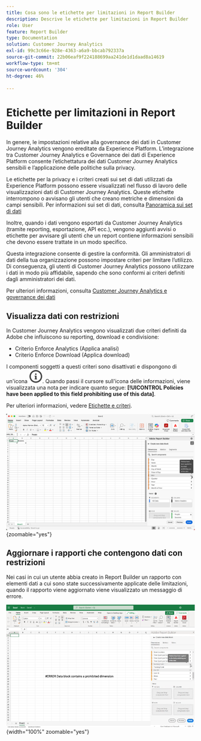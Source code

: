 ```yaml
---
title: Cosa sono le etichette per limitazioni in Report Builder
description: Descrive le etichette per limitazioni in Report Builder
role: User
feature: Report Builder
type: Documentation
solution: Customer Journey Analytics
exl-id: 99c3c66e-928e-4363-a6a9-bbcab792337a
source-git-commit: 22b06eaf9f224188699aa241de1d1daad8a14619
workflow-type: tm+mt
source-wordcount: '304'
ht-degree: 46%

---
```


# Etichette per limitazioni in Report Builder

In genere, le impostazioni relative alla governance dei dati in Customer Journey Analytics vengono ereditate da Experience Platform. L’integrazione tra Customer Journey Analytics e Governance dei dati di Experience Platform consente l’etichettatura dei dati Customer Journey Analytics sensibili e l’applicazione delle politiche sulla privacy.

Le etichette per la privacy e i criteri creati sui set di dati utilizzati da Experience Platform possono essere visualizzati nel flusso di lavoro delle visualizzazioni dati di Customer Journey Analytics. Queste etichette interrompono o avvisano gli utenti che creano metriche e dimensioni da campi sensibili. Per informazioni sui set di dati, consulta [Panoramica sui set di dati](https://experienceleague.adobe.com/it/docs/experience-platform/catalog/datasets/overview)

Inoltre, quando i dati vengono esportati da Customer Journey Analytics (tramite reporting, esportazione, API ecc.), vengono aggiunti avvisi o etichette per avvisare gli utenti che un report contiene informazioni sensibili che devono essere trattate in un modo specifico.

Questa integrazione consente di gestire la conformità. Gli amministratori di dati della tua organizzazione possono impostare criteri per limitare l’utilizzo. Di conseguenza, gli utenti di Customer Journey Analytics possono utilizzare i dati in modo più affidabile, sapendo che sono conformi ai criteri definiti dagli amministratori dei dati.

Per ulteriori informazioni, consulta [Customer Journey Analytics e governance dei dati](https://experienceleague.adobe.com/it/docs/analytics-platform/using/cja-privacy/privacy-overview)

## Visualizza dati con restrizioni

In Customer Journey Analytics vengono visualizzati due criteri definiti da Adobe che influiscono su reporting, download e condivisione:

* Criterio Enforce Analytics (Applica analisi)
* Criterio Enforce Download (Applica download)

I componenti soggetti a questi criteri sono disattivati e dispongono di un&#39;icona ![InfoOutline](/help/assets/icons/InfoOutline.svg). Quando passi il cursore sull&#39;icona delle informazioni, viene visualizzata una nota per indicare quanto segue: **[!UICONTROL Policies have been applied to this field prohibiting use of this data]**.

Per ulteriori informazioni, vedere [Etichette e criteri](https://experienceleague.adobe.com/it/docs/analytics-platform/using/cja-dataviews/data-governance).


![Nota del criterio che indica l&#39;utilizzo non consentito dei dati.](assets/restricted-label.png){zoomable="yes"}


## Aggiornare i rapporti che contengono dati con restrizioni

Nei casi in cui un utente abbia creato in Report Builder un rapporto con elementi dati a cui sono state successivamente applicate delle limitazioni, quando il rapporto viene aggiornato viene visualizzato un messaggio di errore.

![Messaggio di errore visualizzato dopo che gli elementi dati saranno stati sottoposti a restrizioni in un secondo momento.](assets/error-restricted-data.png){width="100%" zoomable="yes"}
